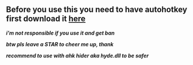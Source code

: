
## Before you use this you need to have autohotkey first download it [here](https://www.autohotkey.com/)

 ***i'm not responsible if you use it and get ban***
 
  ***btw pls leave a STAR to cheer me up, thank***
 
***recommend to use with ahk hider aka hyde.dll to be safer***
